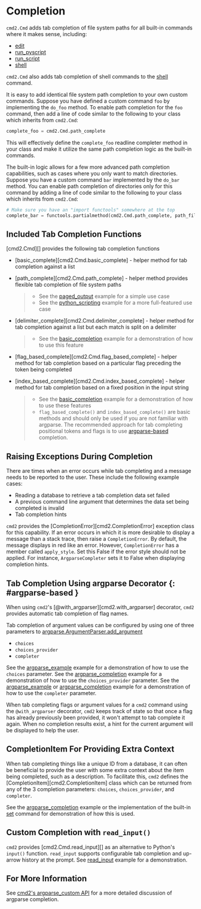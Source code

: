 # Completion

`cmd2.Cmd` adds tab completion of file system paths for all built-in commands where it makes sense,
including:

- [edit](./builtin_commands.md#edit)
- [run_pyscript](./builtin_commands.md#run_pyscript)
- [run_script](./builtin_commands.md#run_script)
- [shell](./builtin_commands.md#shell)

`cmd2.Cmd` also adds tab completion of shell commands to the [shell](./builtin_commands.md#shell)
command.

It is easy to add identical file system path completion to your own custom commands. Suppose you
have defined a custom command `foo` by implementing the `do_foo` method. To enable path completion
for the `foo` command, then add a line of code similar to the following to your class which inherits
from `cmd2.Cmd`:

```py
complete_foo = cmd2.Cmd.path_complete
```

This will effectively define the `complete_foo` readline completer method in your class and make it
utilize the same path completion logic as the built-in commands.

The built-in logic allows for a few more advanced path completion capabilities, such as cases where
you only want to match directories. Suppose you have a custom command `bar` implemented by the
`do_bar` method. You can enable path completion of directories only for this command by adding a
line of code similar to the following to your class which inherits from `cmd2.Cmd`:

```py
# Make sure you have an "import functools" somewhere at the top
complete_bar = functools.partialmethod(cmd2.Cmd.path_complete, path_filter=os.path.isdir)
```

## Included Tab Completion Functions

[cmd2.Cmd][] provides the following tab completion functions

- [basic_complete][cmd2.Cmd.basic_complete] - helper method for tab completion against a list

- [path_complete][cmd2.Cmd.path_complete] - helper method provides flexible tab completion of file
  system paths

    > - See the
    >   [paged_output](https://github.com/python-cmd2/cmd2/blob/main/examples/paged_output.py)
    >   example for a simple use case
    > - See the
    >   [python_scripting](https://github.com/python-cmd2/cmd2/blob/main/examples/python_scripting.py)
    >   example for a more full-featured use case

- [delimiter_complete][cmd2.Cmd.delimiter_complete] - helper method for tab completion against a
  list but each match is split on a delimiter

    > - See the
    >   [basic_completion](https://github.com/python-cmd2/cmd2/blob/main/examples/basic_completion.py)
    >   example for a demonstration of how to use this feature

- [flag_based_complete][cmd2.Cmd.flag_based_complete] - helper method for tab completion based on a
  particular flag preceding the token being completed

- [index_based_complete][cmd2.Cmd.index_based_complete] - helper method for tab completion based on
  a fixed position in the input string

    > - See the
    >   [basic_completion](https://github.com/python-cmd2/cmd2/blob/main/examples/basic_completion.py)
    >   example for a demonstration of how to use these features
    > - `flag_based_complete()` and `index_based_complete()` are basic methods and should only be
    >   used if you are not familiar with argparse. The recommended approach for tab completing
    >   positional tokens and flags is to use [argparse-based](#argparse-based) completion.

## Raising Exceptions During Completion

There are times when an error occurs while tab completing and a message needs to be reported to the
user. These include the following example cases:

- Reading a database to retrieve a tab completion data set failed
- A previous command line argument that determines the data set being completed is invalid
- Tab completion hints

`cmd2` provides the [CompletionError][cmd2.CompletionError] exception class for this capability. If
an error occurs in which it is more desirable to display a message than a stack trace, then raise a
`CompletionError`. By default, the message displays in red like an error. However, `CompletionError`
has a member called `apply_style`. Set this False if the error style should not be applied. For
instance, `ArgparseCompleter` sets it to False when displaying completion hints.

## Tab Completion Using argparse Decorator {: #argparse-based }

When using `cmd2`'s [@with_argparser][cmd2.with_argparser] decorator, `cmd2` provides automatic tab
completion of flag names.

Tab completion of argument values can be configured by using one of three parameters to
[argparse.ArgumentParser.add_argument](https://docs.python.org/3/library/argparse.html#argparse.ArgumentParser.add_argument)

- `choices`
- `choices_provider`
- `completer`

See the
[argparse_example](https://github.com/python-cmd2/cmd2/blob/main/examples/argparse_example.py)
example for a demonstration of how to use the `choices` parameter. See the
[argparse_completion](https://github.com/python-cmd2/cmd2/blob/main/examples/argparse_completion.py)
example for a demonstration of how to use the `choices_provider` parameter. See the
[argparse_example](https://github.com/python-cmd2/cmd2/blob/main/examples/argparse_example.py) or
[argparse_completion](https://github.com/python-cmd2/cmd2/blob/main/examples/argparse_completion.py)
example for a demonstration of how to use the `completer` parameter.

When tab completing flags or argument values for a `cmd2` command using the `@with_argparser`
decorator, `cmd2` keeps track of state so that once a flag has already previously been provided, it
won't attempt to tab complete it again. When no completion results exist, a hint for the current
argument will be displayed to help the user.

## CompletionItem For Providing Extra Context

When tab completing things like a unique ID from a database, it can often be beneficial to provide
the user with some extra context about the item being completed, such as a description. To
facilitate this, `cmd2` defines the [CompletionItem][cmd2.CompletionItem] class which can be
returned from any of the 3 completion parameters: `choices`, `choices_provider`, and `completer`.

See the
[argparse_completion](https://github.com/python-cmd2/cmd2/blob/main/examples/argparse_completion.py)
example or the implementation of the built-in [set](./builtin_commands.md#set) command for
demonstration of how this is used.

## Custom Completion with `read_input()`

`cmd2` provides [cmd2.Cmd.read_input][] as an alternative to Python's `input()` function.
`read_input` supports configurable tab completion and up-arrow history at the prompt. See
[read_input](https://github.com/python-cmd2/cmd2/blob/main/examples/read_input.py) example for a
demonstration.

## For More Information

See [cmd2's argparse_custom API](../api/argparse_custom.md) for a more detailed discussion of
argparse completion.
